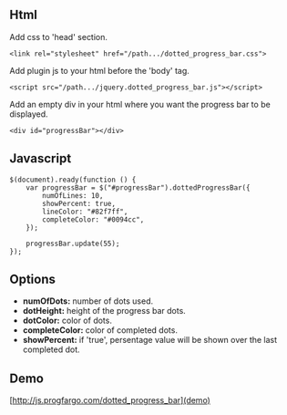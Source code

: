 ## Html

Add css to 'head' section.

```<link rel="stylesheet" href="/path.../dotted_progress_bar.css">```

Add plugin js to your html before the 'body' tag.

```<script src="/path.../jquery.dotted_progress_bar.js"></script>```

Add an empty div in your html where you want the progress bar to be displayed.

```<div id="progressBar"></div>```

## Javascript
```
$(document).ready(function () {
	var progressBar = $("#progressBar").dottedProgressBar({
		numOfLines: 10,
		showPercent: true,
		lineColor: "#82f7ff",
		completeColor: "#0094cc",
	});
	
	progressBar.update(55);
});
```
## Options
- **numOfDots:** number of dots used.
- **dotHeight:** height of the progress bar dots.
- **dotColor:** color of dots.
- **completeColor:** color of completed dots.
- **showPercent:** if 'true', persentage value will be shown over the last completed dot.

## Demo
[http://js.progfargo.com/dotted_progress_bar](demo)